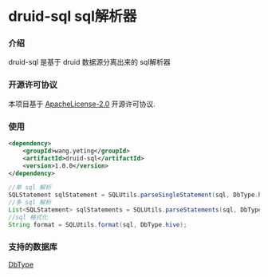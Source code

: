 # druid-sql sql解析器

### 介绍
druid-sql 是基于 druid 数据源分离出来的 sql解析器

### 开源许可协议
本项目基于 [ApacheLicense-2.0](http://www.apache.org/licenses/LICENSE-2.0.txt) 开源许可协议.

### 使用
```xml
<dependency>
    <groupId>wang.yeting</groupId>
    <artifactId>druid-sql</artifactId>
    <version>1.0.0</version>
</dependency>
```
```java
//单 sql 解析
SQLStatement sqlStatement = SQLUtils.parseSingleStatement(sql, DbType.hive);
//多 sql 解析
List<SQLStatement> sqlStatements = SQLUtils.parseStatements(sql, DbType.hive);
//sql 格式化
String format = SQLUtils.format(sql, DbType.hive);
```

### 支持的数据库
[DbType](https://github.com/ytwp/druid-sql/blob/dba9aabeced9819fc764ec9897a1f720ff173a97/src/main/java/wang/yeting/sql/DbType.java)
